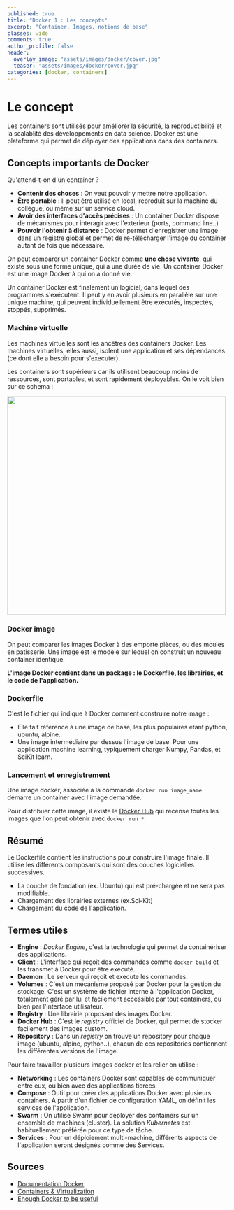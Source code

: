 ```yaml
---
published: true
title: "Docker 1 : Les concepts"
excerpt: "Container, Images, notions de base"
classes: wide
comments: true
author_profile: false
header:
  overlay_image: "assets/images/docker/cover.jpg"
  teaser: "assets/images/docker/cover.jpg"
categories: [docker, containers]
---
```


# Le concept

Les containers sont utilisés pour améliorer la sécurité, la reproductibilité et la scalablité des développements en data science. Docker est une plateforme qui permet de déployer des applications dans des containers.

## Concepts importants de Docker

Qu'attend-t-on d'un container ?
- **Contenir des choses** : On veut pouvoir y mettre notre application.
- **Être portable** : Il peut être utilisé en local, reproduit sur la machine du collègue, ou même sur un service cloud.
- **Avoir des interfaces d'accès précises** : Un container Docker dispose de mécanismes pour interagir avec l'exterieur (ports, command line..)
- **Pouvoir l'obtenir à distance** : Docker permet d'enregistrer une image dans un registre global et permet de re-télécharger l'image du container autant de fois que nécessaire.

On peut comparer un container Docker comme **une chose vivante**, qui existe sous une forme unique, qui a une durée de vie. Un container Docker est une image Docker à qui on a donné vie.

Un container Docker est finalement un logiciel, dans lequel des programmes s'exécutent. Il peut y en avoir plusieurs en parallèle sur une unique machine, qui peuvent individuellement être exécutés, inspectés, stoppés, supprimés.

### Machine virtuelle
Les machines virtuelles sont les ancêtres des containers Docker. Les machines virtuelles, elles aussi, isolent une application et ses dépendances (ce dont elle a besoin pour s'executer).

Les containers sont supérieurs car ils utilisent beaucoup moins de ressources, sont portables, et sont rapidement deployables. On le voit bien sur ce schema :

<img src="{{ site.url }}{{ site.baseurl }}/assets/images/docker/VM-containers.png" alt="" class="center" width="500">


### Docker image
On peut comparer les images Docker à des emporte pièces, ou des moules en patisserie. Une image est le modèle sur lequel on construit un nouveau container identique.

**L'image Docker contient dans un package : le Dockerfile, les librairies, et le code de l'application.**

### Dockerfile
C'est le fichier qui indique à Docker comment construire notre image :
- Elle fait référence à une image de base, les plus populaires étant python, ubuntu, alpine.
- Une image intermédiaire par dessus l'image de base. Pour une application machine learning, typiquement charger Numpy, Pandas, et SciKit learn.

### Lancement et enregistrement
Une image docker, associée à la commande ```docker run image_name``` démarre un container avec l'image demandée.

Pour distribuer cette image, il existe le [Docker Hub](https://hub.docker.com/) qui recense toutes les images que l'on peut obtenir avec ```docker run *```


## Résumé
Le Dockerfile contient les instructions pour construire l'image finale. Il utilise les différents composants qui sont des couches logicielles successives.

- La couche de fondation (ex. Ubuntu) qui est pré-chargée et ne sera pas modifiable.
- Chargement des librairies externes (ex.Sci-Kit)
- Chargement du code de l'application.


## Termes utiles


- **Engine** : *Docker Engine*, c'est la technologie qui permet de containériser des applications.
- **Client** : L'interface qui reçoit des commandes comme ```docker build``` et les transmet à Docker pour être exécuté.
- **Daemon** : Le serveur qui reçoit et execute les commandes.
- **Volumes** : C'est un mécanisme proposé par Docker pour la gestion du stockage. C'est un système de fichier interne à l'application Docker, totalement géré par lui et facilement accessible par tout containers, ou bien par l'interface utilisateur.
- **Registry** : Une librairie proposant des images Docker.
- **Docker Hub** : C'est le *registry* officiel de Docker, qui permet de stocker facilement des images custom.
- **Repository** : Dans un *registry* on trouve un repository pour chaque image (ubuntu, alpine, python..), chacun de ces repositories contiennent les différentes versions de l'image.

Pour faire travailler plusieurs images docker et les relier on utilise :

- **Networking** : Les containers Docker sont capables de communiquer entre eux, ou bien avec des applications tierces.
- **Compose** : Outil pour créer des applications Docker avec plusieurs containers. A partir d'un fichier de configuration YAML, on définit les services de l'application.
- **Swarm** : On utilise Swarm pour déployer des containers sur un ensemble de machines (cluster). La solution *Kubernetes* est habituellement préférée pour ce type de tâche.
- **Services** : Pour un déploiement multi-machine, différents aspects de l'application seront désignés comme des Services.


## Sources

- [Documentation Docker](https://docs.docker.com)
- [Containers & Virtualization](https://www.smartfile.com/blog/what-is-containerization-and-has-it-killed-virtualization/)
- [Enough Docker to be useful](https://towardsdatascience.com/learn-enough-docker-to-be-useful-b7ba70caeb4b)
